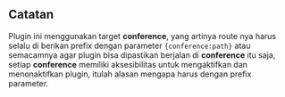 ## Catatan

Plugin ini menggunakan target __conference__, yang artinya route nya harus selalu di berikan prefix dengan parameter `{conference:path}` atau semacamnya agar plugin bisa dipastikan berjalan di __conference__ itu saja, setiap __conference__ memiliki aksesibilitas untuk mengaktifkan dan menonaktifkan plugin, itulah alasan mengapa harus dengan prefix parameter.